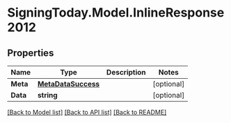 
# SigningToday.Model.InlineResponse2012

## Properties

Name | Type | Description | Notes
------------ | ------------- | ------------- | -------------
**Meta** | [**MetaDataSuccess**](MetaDataSuccess.md) |  | [optional] 
**Data** | **string** |  | [optional] 

[[Back to Model list]](../README.md#documentation-for-models)
[[Back to API list]](../README.md#documentation-for-api-endpoints)
[[Back to README]](../README.md)

